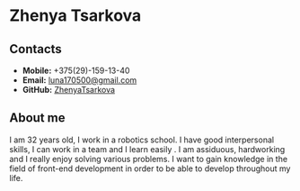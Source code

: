 # **Zhenya Tsarkova**

## **Contacts**

- **Mobile:** +375(29)-159-13-40
- **Email:** luna170500@gmail.com
- **GitHub:** [ZhenyaTsarkova](https://github.com/ZhenyaTsarkova)

## **About me**

I am 32 years old, I work in a robotics school. I have good interpersonal skills, I can work in a team and I learn easily . I am assiduous, hardworking and I really enjoy solving various problems. I want to gain knowledge in the field of front-end development in order to be able to develop throughout my life.
